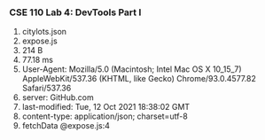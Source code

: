 ### CSE 110 Lab 4: DevTools Part I
1. citylots.json
2. expose.js
3. 214 B
4. 77.18 ms
5. User-Agent: Mozilla/5.0 (Macintosh; Intel Mac OS X 10_15_7) AppleWebKit/537.36 (KHTML, like Gecko) Chrome/93.0.4577.82 Safari/537.36
6. server: GitHub.com
7. last-modified: Tue, 12 Oct 2021 18:38:02 GMT
8. content-type: application/json; charset=utf-8
9.  fetchData @expose.js:4
